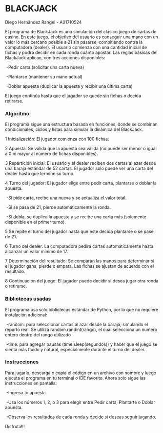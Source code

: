 # BLACKJACK
Diego Hernández Rangel - A01710524

El programa de BlackJack es una simulación del clásico juego de cartas de casino. En este juego, el objetivo del usuario es conseguir una mano con un valor lo más cercano posible a 21 sin pasarse, compitiendo contra la computadora (dealer).
El usuario comienza con una cantidad inicial de fichas y podrá decidir en cada ronda cuánto apostar. Las reglas básicas del BlackJack aplican, con tres acciones disponibles:

&nbsp;-Pedir carta (solicitar una carta nueva)

&nbsp;-Plantarse (mantener su mano actual)

&nbsp;-Doblar apuesta (duplicar la apuesta y recibir una última carta)

El juego continúa hasta que el jugador se quede sin fichas o decida retirarse.

### Algoritmo
El programa sigue una estructura basada en funciones, donde se combinan condicionales, ciclos y listas para simular la dinámica del BlackJack.

1 Inicialización: El jugador comienza con 100 fichas.

2 Apuesta: Se valida que la apuesta sea válida (no puede ser menor o igual a 0 ni mayor al número de fichas disponibles).

3 Repartición inicial: El usuario y el dealer reciben dos cartas al azar desde una baraja estándar de 52 cartas. El jugador solo puede ver una carta del dealer hasta que termine su turno.

4 Turno del jugador: El jugador elige entre pedir carta, plantarse o doblar la apuesta.

&nbsp;-Si pide carta, recibe una nueva y se actualiza el valor total.

&nbsp;-Si se pasa de 21, pierde automáticamente la ronda.

&nbsp;-Si dobla, se duplica la apuesta y se recibe una carta más (solamente disponible en el primer turno).

5 Se repite el turno del jugador hasta que este decida plantarse o se pase de 21.

6 Turno del dealer: La computadora pedirá cartas automáticamente hasta alcanzar un valor mínimo de 17.

7 Determinación del resultado: Se comparan las manos para determinar si el jugador gana, pierde o empata. Las fichas se ajustan de acuerdo con el resultado.

8 Continuación del juego: El jugador puede decidir si desea jugar otra ronda o retirarse.

### Bibliotecas usadas

El programa usa solo bibliotecas estándar de Python, por lo que no requiere instalación adicional:

&nbsp;-random: para seleccionar cartas al azar desde la baraja, simulando el reparto real. Se utiliza random.randint(rango), el cual selecciona un numero entero dentro del rango utilizado

&nbsp;-time: para agregar pausas (time.sleep(segundos)) y hacer que el juego se sienta más fluido y natural, especialmente durante el turno del dealer.

### Instrucciones

Para jugarlo, descarga o copia el código en un archivo con nombre y luego ejecuta el programa en tu terminal o IDE favorito. Ahora solo sigue las instrucciones en pantalla:

&nbsp;-Ingresa tu apuesta.

&nbsp;-Usa los números 1, 2, o 3 para elegir entre Pedir carta, Plantarte o Doblar apuesta.

&nbsp;-Observa los resultados de cada ronda y decide si deseas seguir jugando.

Disfruta!!!
